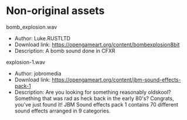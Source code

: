 # Non-original assets

bomb_explosion.wav

- Author: Luke.RUSTLTD
- Download link: https://opengameart.org/content/bombexplosion8bit
- Description: A bomb sound done in CFXR

explosion-1.wav

- Author: jobromedia
- Download link: https://opengameart.org/content/jbm-sound-effects-pack-1
- Description: Are you looking for something reasonably oldskool? Something that was rad as heck back in the early 80's? Congrats, you've just found it! JBM Sound effects pack 1 contains 70 different sound effects arranged in 9 categories.